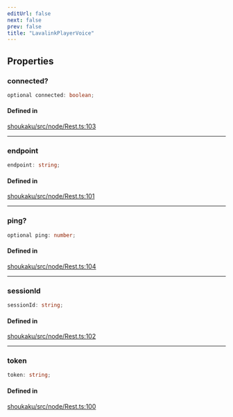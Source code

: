 ```yaml
---
editUrl: false
next: false
prev: false
title: "LavalinkPlayerVoice"
---
```


## Properties

<a id="connected" name="connected"></a>

### connected?

```ts
optional connected: boolean;
```

#### Defined in

[shoukaku/src/node/Rest.ts:103](https://github.com/shipgirlproject/shoukaku/blob/049b5dc536f3b28e41c5423a707d8a02ac9377a7/src/node/Rest.ts#L103)

***

<a id="endpoint" name="endpoint"></a>

### endpoint

```ts
endpoint: string;
```

#### Defined in

[shoukaku/src/node/Rest.ts:101](https://github.com/shipgirlproject/shoukaku/blob/049b5dc536f3b28e41c5423a707d8a02ac9377a7/src/node/Rest.ts#L101)

***

<a id="ping" name="ping"></a>

### ping?

```ts
optional ping: number;
```

#### Defined in

[shoukaku/src/node/Rest.ts:104](https://github.com/shipgirlproject/shoukaku/blob/049b5dc536f3b28e41c5423a707d8a02ac9377a7/src/node/Rest.ts#L104)

***

<a id="sessionid" name="sessionid"></a>

### sessionId

```ts
sessionId: string;
```

#### Defined in

[shoukaku/src/node/Rest.ts:102](https://github.com/shipgirlproject/shoukaku/blob/049b5dc536f3b28e41c5423a707d8a02ac9377a7/src/node/Rest.ts#L102)

***

<a id="token" name="token"></a>

### token

```ts
token: string;
```

#### Defined in

[shoukaku/src/node/Rest.ts:100](https://github.com/shipgirlproject/shoukaku/blob/049b5dc536f3b28e41c5423a707d8a02ac9377a7/src/node/Rest.ts#L100)

